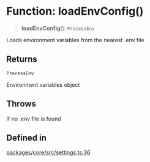 # Function: loadEnvConfig()

> **loadEnvConfig**(): `ProcessEnv`

Loads environment variables from the nearest .env file

## Returns

`ProcessEnv`

Environment variables object

## Throws

If no .env file is found

## Defined in

[packages/core/src/settings.ts:36](https://github.com/ai16z/eliza/blob/7fcf54e7fb2ba027d110afcc319c0b01b3f181dc/packages/core/src/settings.ts#L36)
